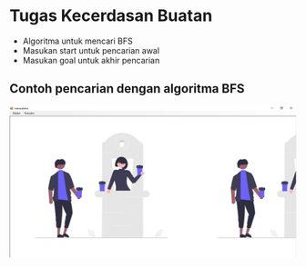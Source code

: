 # Tugas Kecerdasan Buatan
- Algoritma untuk mencari BFS
- Masukan start untuk pencarian awal
- Masukan goal untuk akhir pencarian

## Contoh pencarian dengan algoritma BFS
![alt text](https://github.com/itsmee3223/windows-form-coffe-shop/blob/master/Page%20Home.jpg)
